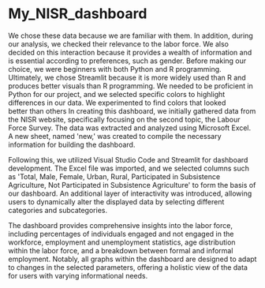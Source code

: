 # My_NISR_dashboard
We chose these data because we are familiar with them.
In addition, during our analysis, we checked their relevance to the labor force.
We also decided on this interaction because it provides a wealth of information and is essential according to preferences, such as gender. 
Before making our choice, we were beginners with both Python and R programming.
Ultimately, we chose Streamlit because it is more widely used than R and produces better visuals than R programming.
We needed to be proficient in Python for our project, and we selected specific colors to highlight differences in our data.
We experimented to find colors that looked better than others
In creating this dashboard, we initially gathered data from the NISR website, specifically focusing on the second topic, the Labour Force Survey. The data was extracted and analyzed using Microsoft Excel. A new sheet, named 'new,' was created to compile the necessary information for building the dashboard.

Following this, we utilized Visual Studio Code and Streamlit for dashboard development. The Excel file was imported, and we selected columns such as 'Total, Male, Female, Urban, Rural, Participated in Subsistence Agriculture, Not Participated in Subsistence Agriculture' to form the basis of our dashboard. An additional layer of interactivity was introduced, allowing users to dynamically alter the displayed data by selecting different categories and subcategories.

The dashboard provides comprehensive insights into the labor force, including percentages of individuals engaged and not engaged in the workforce, employment and unemployment statistics, age distribution within the labor force, and a breakdown between formal and informal employment. Notably, all graphs within the dashboard are designed to adapt to changes in the selected parameters, offering a holistic view of the data for users with varying informational needs.
